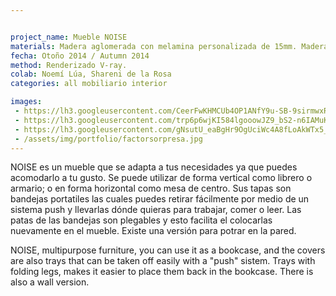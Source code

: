 ```yaml
---


project_name: Mueble NOISE
materials: Madera aglomerada con melamina personalizada de 15mm. Madera de pino de 15mm. Tubo de acero de 1 pulgada.
fecha: Otoño 2014 / Autumn 2014
method: Renderizado V-ray.
colab: Noemí Lúa, Shareni de la Rosa
categories: all mobiliario interior

images:
 - https://lh3.googleusercontent.com/CeerFwKHMCUb4OP1ANfY9u-SB-9sirmwxR4XvtSfSzZgtpZi8OmDCIsmMDrpxUm04Y10j-XPZQ1Bk60nAK6mRLXHlNXSiK8n01V8XM6WfJV4U5-v36-YTpgs9PJv4XGM3ol672QSU2niNhXJZUCCCG8E3CnFu7tnn_r3HB5hk6jh6ClWwojDd3wIwATzKY5np0rYWSpo_I4W9ebNPQWovaWkkV54Iy8VCvfkW_dVeZ4Cjt07px5ecYZU0R4n8lfzV0UuuaptL7l6rMbAtVpceyFrbsn_IXzCrYwcEKSDh5UL3jFVfEs4Xt2BKfq6fjUD5qjh5su9oSii1AHbmY4cON3rDmhCmeKuQkl7fGDK7g6M661cVi0fff9Yl5UNGK1279kaL9jBDlJC9kHzinC6NdALiJ2_kZIF9JfAeIupThN75ZgzefvDitMIHbrSBYBiDjjI5Cru6mVc7Dzc6x8wkQvqUtxDq1OM2ZoUrFQGHQTBfAgi3F807Ax3sG_UhMHrg_qPj7J_YzhRDleK6JN9TW3F2dm2ZsswKuYMV27xZ0sV=w903-h677-no
 - https://lh3.googleusercontent.com/trp6p6wjKI584lgooowJZ9_bS2-n6IAMuK4-PzmrMkTClqhHcQgO8YuF7HBrbAh7Osaac-WUSvk2RmMUNZbgpFLooJL-0sT2hk4rQ7rkWYyLjgsdUiAjhzScBbPPDi21TcAFnR1MmeVL5qAgNuKsi5_YWGwOQZTfujPnu2QBsxGu7qrO9wXoJV3SCzfEZDxdtu1I6EetaUjYPvlVpvTdI87ie7Y1enclxgw5jZDne8ZsNuC-3elcECSFIk0f9Ry09wt5fPWJQ2QLhyRLQ6K97vCbkPQgqP7C6aUBK5jbssvUt1ue6Am8TuY_ZJe0fJ4Fjvwgvg7GWIlT_LXKlEv4wu4XyLwkdu9F0w55aCbnxdEg1Thyv9Ue0gosUi09Q57XymrsW2Su960HIcNjQccs-bM5bj7kU1yto810TBSXwYwoBZdu7rPMJ7zv9kqkCA1-AbW09GQww_IHtdRsuYUA2W7SnFJdSO0dAsSdG7sPRQ_vP-eKqhO0-D7TbKpiLyKe58A8PuSkACbPXAwZLUvzNQ_ZgoWtbdhMn4baond2gv1q=w844-h633-no
 - https://lh3.googleusercontent.com/gNsutU_eaBgHr9OgUciWc4A8fLoAkWTx5_kdukk9FQ7YNbXTQUTYF3E2kVUZfTiyv9U34F6gzMApwlZOCNCPbC9gZJRnKVi9Qh3oAgPSS0hT_cTqoDQxPsP8DtbGP3EWHb6h7TqnofaEASUTcTGF-RpYxGyoT9GHPoBzbaD0vT9I-5L2yNwo7NkbPbzO9GCQszclGGJlzvjOoSN-syDdojy_r-vmyGEZS4jX_Kew3_LO2pb122RHHP9cUlH6bFrAdl9owEduAA67v3fO_AgakvtjwxNnXs_7fW9PnRopNpMmPjkObEqXoO8QkdAgH5ncYiJolJvL6MfZJlnQYt57K4wtMYgc8dcsOz9KdYwLs9dYYtvmtPszsFeOKqzXyWK_Iuhula3xSi9aPSYZo0hQA356sRnOGkIfozzH7engepP0YNnz8CWetACyh5nWMeuwrYwmltoY1B2rKwKnNXskMPWnoPIcQmZ4v8r-NkPc3ClIWnfn9GVCsxOuaLeHFRixSYXdFtK3S1FiWn139UTtk1lHM6DHfyA-7KfJPo3ov6HZ=w898-h633-no
 - /assets/img/portfolio/factorsorpresa.jpg
---
```


NOISE es un mueble que se adapta a tus necesidades ya que puedes acomodarlo a tu gusto. Se puede utilizar de forma vertical como librero o armario; o en forma horizontal como mesa de centro. Sus tapas son bandejas portatiles las cuales puedes retirar fácilmente por medio de un sistema push y llevarlas dónde quieras para trabajar, comer o leer. Las patas de las bandejas son plegables y esto facilita el colocarlas nuevamente en el mueble. Existe una versión para potrar en la pared.


NOISE, multipurpose furniture, you can use it as a bookcase, and the covers are also trays that can be taken off easily with a "push" sistem. Trays with folding legs, makes it easier to place them back in the bookcase. There is also a wall version.  
